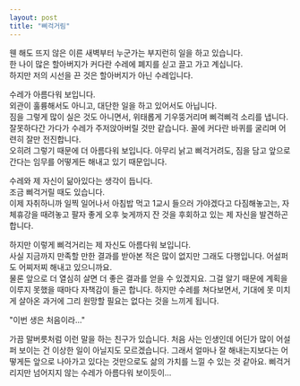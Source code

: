 ```yaml
---
layout: post
title: "삐걱거림"
---
```


웬 해도 뜨지 않은 이른 새벽부터 누군가는 부지런히 일을 하고 있습니다.\
한 나이 많은 할아버지가 커다란 수레에 폐지를 싣고 끌고 가고 계십니다.\
하지만 저의 시선을 끈 것은 할아버지가 아닌 수레입니다.

수레가 아름다워 보입니다.\
외관이 훌륭해서도 아니고, 대단한 일을 하고 있어서도 아닙니다.\
짐을 그렇게 많이 실은 것도 아니면서, 위태롭게 기우뚱거리며 삐걱삐걱 소리를 냅니다. 잘못하다간 가다가 수레가 주저앉아버릴 것만 같습니다. 꼴에 커다란 바퀴를 굴리며 어련히 잘만 전진합니다.\
오히려 그렇기 때문에 더 아름다워 보입니다. 아무리 낡고 삐걱거려도, 짐을 담고 앞으로 간다는 임무를 어떻게든 해내고 있기 때문입니다.

수레와 제 자신이 닮아있다는 생각이 듭니다.\
조금 삐걱거릴 때도 있습니다.\
이제 자취하니까 일찍 일어나서 아침밥 먹고 1교시 들으러 가야겠다고 다짐해놓고는, 자체휴강을 때려놓고 팔자 좋게 오후 늦게까지 잔 것을 후회하고 있는 제 자신을 발견하곤 합니다.

하지만 이렇게 삐걱거리는 제 자신도 아름다워 보입니다.\
사실 지금까지 만족할 만한 결과를 받아본 적은 많이 없지만 그래도 다행입니다. 어설퍼도 어찌저찌 해내고 있으니까요.\
물론 앞으로 더 열심히 살면 더 좋은 결과를 얻을 수 있겠지요. 그걸 알기 때문에 계획을 이루지 못했을 때마다 자책감이 들곤 합니다. 하지만 수레를 쳐다보면서, 기대에 못 미치게 살아온 과거에 그리 원망할 필요는 없다는 것을 느끼게 됩니다.

"이번 생은 처음이라..."

가끔 말버릇처럼 이런 말을 하는 친구가 있습니다. 처음 사는 인생인데 어딘가 많이 어설퍼 보이는 건 이상한 일이 아닐지도 모르겠습니다. 그래서 얼마나 잘 해내는지보다는 어떻게든 앞으로 나아가고 있다는 것만으로도 삶의 가치를 느낄 수 있는 것 같아요. 삐걱거리지만 넘어지지 않는 수레가 아름다워 보이듯이...